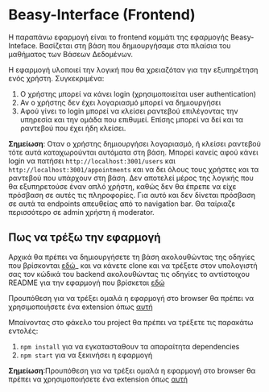 # Beasy-Interface (Frontend)



Η παραπάνω εφαρμογή είναι το frontend κομμάτι της εφαρμογής Beasy-Inteface. Bασίζεται στη βάση που δημιουργήσαμε στα πλαίσια του μαθήματος των Βάσεων Δεδομένων.

Η εφαρμογή υλοποιεί την λογική που θα χρειαζόταν για την εξυπηρέτηση ενός χρήστη. Συγκεκριμένα:
1. Ο χρήστης μπορεί να κάνει login (χρησιμοποιείται user authentication)
2. Αν ο χρήστης δεν έχει λογαριασμό μπορεί να δημιουργήσει
3. Αφού γίνει το login μπορεί να κλείσει ραντεβού επιλέγοντας την υπηρεσία και την ομάδα που επιθυμεί. Επίσης μπορεί να δεί και τα ραντεβού που έχει ήδη κλείσει.


**Σημείωση**: Οταν ο χρήστης δημιουργήσει λογαριασμό, ή κλείσει ραντεβού τότε αυτά καταχωρούνται αυτόματα στη βάση. Μπορεί κανείς αφού κάνει login να πατήσει `http://localhost:3001/users` και `http://localhost:3001/appointments` και να δει όλους τους χρήστες και τα ραντεβού που υπάρχουν στη βάση. Δεν αποτελεί μέρος της λογικής που θα εξυπηρετούσε έναν απλό χρήστη, καθώς δεν θα έπρεπε να είχε πρόσβαση σε αυτές τις πληροφορίες. Για αυτό και δεν δίνεται πρόσβαση σε αυτά τα endpoints απευθείας από το navigation bar. Θα ταίριαζε περισσότερο σε admin χρήστη ή moderator.

## Πως να τρέξω την εφαρμογή
Αρχικά θα πρέπει να δημιουργήσετε τη βάση ακολουθώντας της οδηγίες που βρίσκονται [εδώ](https://github.com/anapgeo/Beasy-DB)_ και να κάνετε clone και να τρέξετε στον υπολογιστή σας τον κώδικά του backend ακολουθώντας τις οδηγίες το αντίστοιχου README για την εφαρμογή που βρίσκεται [εδώ](https://github.com/anapgeo/Beasy-Backend)

Προυπόθεση για να τρέξει ομαλά η εφαρμογή στο browser θα πρέπει να χρησιμοποιήσετε ένα extension όπως [αυτή](https://chromewebstore.google.com/detail/moesif-origin-cors-change/digfbfaphojjndkpccljibejjbppifbc)

Μπαίνοντας στο φάκελο του project θα πρέπει να τρέξετε τις παρακάτω εντολές:
1. `npm install` για να εγκατασταθουν τα απαραίτητα dependencies
2. `npm start` για να ξεκινήσει η εφαρμογή

**Σημείωση**:Προυπόθεση για να τρέξει ομαλά η εφαρμογή στο browser θα πρέπει να χρησιμοποιήσετε ένα extension όπως [αυτή](https://chromewebstore.google.com/detail/moesif-origin-cors-change/digfbfaphojjndkpccljibejjbppifbc)



